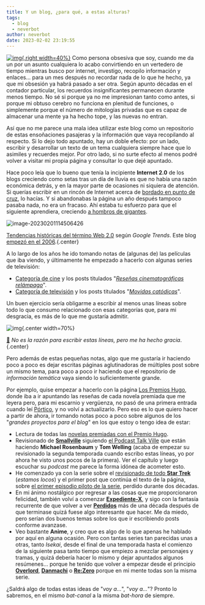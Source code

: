 ```yaml
---
title: Y un blog, ¿para qué, a estas alturas?
tags:
  - blog
  - neverbot
author: neverbot
date: 2023-02-02 23:19:55
---
```


[![img](./y-un-blog-¿para-que-a-estas-alturas/tumblr_nl2ycpojDc1qj73e2o1_500.jpg){.right width=40%}](https://neverbot.tumblr.com/post/153438476493/wiitch-craft-adore-this) Como persona obsesiva que soy, cuando me da un por un asunto cualquiera lo acabo convirtiendo en un vertedero de tiempo mientras busco por internet, investigo, recopilo información y enlaces... para un mes después no recordar nada de lo que he hecho, ya que mi obsesión ya habrá pasado a ser otra. Según apunto décadas en el contador particular, los recuerdos insignificantes permanecen durante menos tiempo. No sé si porque ya no me impresionan tanto como antes, si porque mi obtuso cerebro no funciona en plenitud de funciones, o simplemente porque el número de mitologías privadas que es capaz de almacenar una mente ya ha hecho tope, y las nuevas no entran. 

Así que no me parece una mala idea utilizar este blog como un repositorio de estas ensoñaciones pasajeras y la información que vaya recopilando al respecto. Si lo dejo todo apuntado, hay un doble efecto: por un lado, escribir y desarrollar un texto de un tema cualquiera siempre hace que lo asimiles y recuerdes mejor. Por otro lado, si no surte efecto al menos podré volver a visitar mi propia página y consultar lo que dejé apuntado.

Hace poco leía que lo bueno que tenía la incipiente **Internet 2.0** de los blogs creciendo como setas tras un día de lluvia es que no había una razón económica detrás, y en la mayor parte de ocasiones ni siquiera de atención. Si querías escribir en un rincón de Internet acerca de [bordado en punto de cruz](https://es.wikipedia.org/wiki/Punto_de_cruz), lo hacías. Y si abandonabas la página un año después tampoco pasaba nada, no era un fracaso. Ahí estaba tu esfuerzo para que el siguiente aprendiera, creciendo [a hombros de gigantes](https://en.wikipedia.org/wiki/Standing_on_the_shoulders_of_giants).

![image-20230201114506426](./y-un-blog-¿para-que-a-estas-alturas/image-20230201114506426.png)

[Tendencias históricas del término Web 2.0](https://trends.google.com/trends/explore?date=all&q=web%202.0) según *Google Trends*. Este blog [empezó en el 2006](/hello-world/).{.center}

A lo largo de los años he ido tomando notas de (algunas de) las películas que iba viendo, y últimamente he empezado a hacerlo con algunas series de televisión:

- [Categoría de cine](/tags/cine/) y los posts titulados "[*Reseñas cinematográficas relámpago*](/tags/resenas-cinematograficas-relampago/)".
- [Categoría de televisión](/tags/tv/) y los posts titulados "[*Movidas catódicas*](/tags/movidas-catodicas/)".

Un buen ejercicio sería obligarme a escribir al menos unas líneas sobre todo lo que consumo relacionado con esas categorías que, para mi desgracia, es más de lo que me gustaría admitir.

![img](./y-un-blog-¿para-que-a-estas-alturas/tumblr_nppbieNhhG1u8ln5ho1_1280.jpg){.center width=70%}

[🔗](https://neverbot.tumblr.com/post/155298911208) *No es la razón para escribir estas líneas, pero me ha hecho gracia*.{.center}

Pero además de estas pequeñas notas, algo que me gustaría ir haciendo poco a poco es dejar escritas páginas aglutinadoras de múltiples post sobre un mismo tema, para poco a poco ir haciendo que el repositorio de *información temática* vaya siendo lo suficientemente grande.

Por ejemplo, quise empezar a hacerlo con la página [Los Premios Hugo](/los-premios-hugo), donde iba a ir apuntando las reseñas de cada novela premiada que me leyera pero, para mi escarnio y vergüenza, no pasó de una primera entrada cuando leí [Pórtico](/portico-de-frederik-pohl/), y no volví a actualizarlo. Pero eso es lo que quiero hacer a partir de ahora, ir tomando notas poco a poco sobre algunos de los "*grandes proyectos para el blog*" en los que estoy o tengo idea de estar:

- Lectura de todas las [novelas premiadas con el Premio Hugo](/los-premios-hugo/).
- Revisionado de [**Smallville**](https://thetvdb.com/series/smallville) siguiendo [el Podcast Talk Ville](https://www.youtube.com/@talkvillepodcast) que están haciendo **Michael Rosenbaum** y **Tom Welling** (acaba de empezar su revisionado la segunda temporada cuando escribo estas líneas, yo por ahora he visto unos pocos de la primera). Ver el capítulo y luego escuchar su *podcast* me parece la forma idónea de acometer esto.
- He comenzado ya con la serie sobre el [revisionado de todo **Star Trek**](/viendo-star-trek-¿como-cuando-y-por-que/) (*estamos locos*) y el primer post que continúa el texto de la página, sobre [el primer episodio piloto de la serie](/star-trek-el-episodio-piloto-perdido/), perdido durante dos décadas.
- En mi ánimo nostálgico por regresar a las cosas que me proporcionaron felicidad, también volví a comenzar [**Expediente-X**](https://thetvdb.com/series/the-x-files), y sigo con la fantasía recurrente de que volver a ver [**Perdidos**](https://thetvdb.com/series/lost) más de una década después de que terminase quizá fuese algo interesante que hacer. Me da miedo, pero serían dos buenos temas sobre los que ir escribiendo posts conforme avanzase.
- Veo bastante **Anime**, y creo que es algo de lo que apenas he hablado por aquí en alguna ocasión. Pero con tantas series tan parecidas unas a otras, tanto *Isekai*, desde el final de una temporada hasta el comienzo de la siguiente pasa tanto tiempo que empiezo a mezclar personajes y tramas, y quizá debería hacer lo mismo y dejar apuntados algunos resúmenes... porque he tenido que volver a empezar desde el principio [**Overlord**](https://thetvdb.com/series/overlord), [**Danmachi**](https://thetvdb.com/series/is-it-wrong-to-try-to-pick-up-girls-in-a-dungeon) o [**Re:Zero**](https://thetvdb.com/series/re-zero-starting-life-in-another-world) porque en mi mente todas son la misma serie.

¿Saldrá algo de todas estas ideas de "*voy a...*", "*voy a...*"? Pronto lo sabremos, en el mismo *bat-canal* a la misma *bat-hora* de siempre.